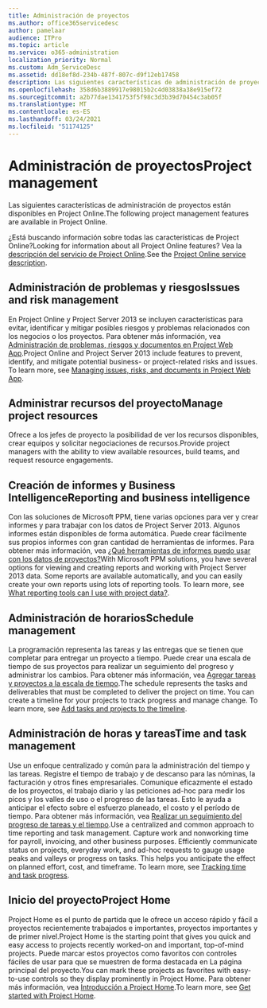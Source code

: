```yaml
---
title: Administración de proyectos
ms.author: office365servicedesc
author: pamelaar
audience: ITPro
ms.topic: article
ms.service: o365-administration
localization_priority: Normal
ms.custom: Adm_ServiceDesc
ms.assetid: dd18ef8d-234b-487f-807c-d9f12eb17458
description: Las siguientes características de administración de proyectos están disponibles en Project Online.
ms.openlocfilehash: 358d6b3889917e98015b2c4d03838a38e915ef72
ms.sourcegitcommit: a2b77dae1341753f5f98c3d3b39d70454c3ab05f
ms.translationtype: MT
ms.contentlocale: es-ES
ms.lasthandoff: 03/24/2021
ms.locfileid: "51174125"
---
```

# <a name="project-management"></a><span data-ttu-id="cfcd7-103">Administración de proyectos</span><span class="sxs-lookup"><span data-stu-id="cfcd7-103">Project management</span></span>

<span data-ttu-id="cfcd7-104">Las siguientes características de administración de proyectos están disponibles en Project Online.</span><span class="sxs-lookup"><span data-stu-id="cfcd7-104">The following project management features are available in Project Online.</span></span>
  
<span data-ttu-id="cfcd7-105">¿Está buscando información sobre todas las características de Project Online?</span><span class="sxs-lookup"><span data-stu-id="cfcd7-105">Looking for information about all Project Online features?</span></span> <span data-ttu-id="cfcd7-106">Vea la [descripción del servicio de Project Online](project-online-service-description.md).</span><span class="sxs-lookup"><span data-stu-id="cfcd7-106">See the [Project Online service description](project-online-service-description.md).</span></span>
  
## <a name="issues-and-risk-management"></a><span data-ttu-id="cfcd7-107">Administración de problemas y riesgos</span><span class="sxs-lookup"><span data-stu-id="cfcd7-107">Issues and risk management</span></span>

<span data-ttu-id="cfcd7-p102">En Project Online y Project Server 2013 se incluyen características para evitar, identificar y mitigar posibles riesgos y problemas relacionados con los negocios o los proyectos. Para obtener más información, vea [Administración de problemas, riesgos y documentos en Project Web App](/previous-versions/office/project-server-2010/hh767484(v=office.14)).</span><span class="sxs-lookup"><span data-stu-id="cfcd7-p102">Project Online and Project Server 2013 include features to prevent, identify, and mitigate potential business- or project-related risks and issues. To learn more, see [Managing issues, risks, and documents in Project Web App](/previous-versions/office/project-server-2010/hh767484(v=office.14)).</span></span>
  
## <a name="manage-project-resources"></a><span data-ttu-id="cfcd7-110">Administrar recursos del proyecto</span><span class="sxs-lookup"><span data-stu-id="cfcd7-110">Manage project resources</span></span>

<span data-ttu-id="cfcd7-111">Ofrece a los jefes de proyecto la posibilidad de ver los recursos disponibles, crear equipos y solicitar negociaciones de recursos.</span><span class="sxs-lookup"><span data-stu-id="cfcd7-111">Provide project managers with the ability to view available resources, build teams, and request resource engagements.</span></span>
  
## <a name="reporting-and-business-intelligence"></a><span data-ttu-id="cfcd7-112">Creación de informes y Business Intelligence</span><span class="sxs-lookup"><span data-stu-id="cfcd7-112">Reporting and business intelligence</span></span>

<span data-ttu-id="cfcd7-p103">Con las soluciones de Microsoft PPM, tiene varias opciones para ver y crear informes y para trabajar con los datos de Project Server 2013. Algunos informes están disponibles de forma automática. Puede crear fácilmente sus propios informes con gran cantidad de herramientas de informes. Para obtener más información, vea [¿Qué herramientas de informes puedo usar con los datos de proyectos?](/ProjectOnline/what-reporting-tools-can-i-use-with-project-data)</span><span class="sxs-lookup"><span data-stu-id="cfcd7-p103">With Microsoft PPM solutions, you have several options for viewing and creating reports and working with Project Server 2013 data. Some reports are available automatically, and you can easily create your own reports using lots of reporting tools. To learn more, see [What reporting tools can I use with project data?](/ProjectOnline/what-reporting-tools-can-i-use-with-project-data).</span></span>
  
## <a name="schedule-management"></a><span data-ttu-id="cfcd7-116">Administración de horarios</span><span class="sxs-lookup"><span data-stu-id="cfcd7-116">Schedule management</span></span>

<span data-ttu-id="cfcd7-p104">La programación representa las tareas y las entregas que se tienen que completar para entregar un proyecto a tiempo. Puede crear una escala de tiempo de sus proyectos para realizar un seguimiento del progreso y administrar los cambios. Para obtener más información, vea [Agregar tareas y proyectos a la escala de tiempo](https://go.microsoft.com/fwlink/?LinkID=402655).</span><span class="sxs-lookup"><span data-stu-id="cfcd7-p104">The schedule represents the tasks and deliverables that must be completed to deliver the project on time. You can create a timeline for your projects to track progress and manage change. To learn more, see [Add tasks and projects to the timeline](https://go.microsoft.com/fwlink/?LinkID=402655).</span></span>
  
## <a name="time-and-task-management"></a><span data-ttu-id="cfcd7-120">Administración de horas y tareas</span><span class="sxs-lookup"><span data-stu-id="cfcd7-120">Time and task management</span></span>

<span data-ttu-id="cfcd7-p105">Use un enfoque centralizado y común para la administración del tiempo y las tareas. Registre el tiempo de trabajo y de descanso para las nóminas, la facturación y otros fines empresariales. Comunique eficazmente el estado de los proyectos, el trabajo diario y las peticiones ad-hoc para medir los picos y los valles de uso o el progreso de las tareas. Esto le ayuda a anticipar el efecto sobre el esfuerzo planeado, el costo y el período de tiempo. Para obtener más información, vea [Realizar un seguimiento del progreso de tareas y el tiempo](https://go.microsoft.com/fwlink/p/?LinkId=271321).</span><span class="sxs-lookup"><span data-stu-id="cfcd7-p105">Use a centralized and common approach to time reporting and task management. Capture work and nonworking time for payroll, invoicing, and other business purposes. Efficiently communicate status on projects, everyday work, and ad-hoc requests to gauge usage peaks and valleys or progress on tasks. This helps you anticipate the effect on planned effort, cost, and timeframe. To learn more, see [Tracking time and task progress](https://go.microsoft.com/fwlink/p/?LinkId=271321).</span></span>

## <a name="project-home"></a><span data-ttu-id="cfcd7-126">Inicio del proyecto</span><span class="sxs-lookup"><span data-stu-id="cfcd7-126">Project Home</span></span>

<span data-ttu-id="cfcd7-127">Project Home es el punto de partida que le ofrece un acceso rápido y fácil a proyectos recientemente trabajados e importantes, proyectos importantes y de primer nivel.</span><span class="sxs-lookup"><span data-stu-id="cfcd7-127">Project Home is the starting point that gives you quick and easy access to projects recently worked-on and important, top-of-mind projects.</span></span> <span data-ttu-id="cfcd7-128">Puede marcar estos proyectos como favoritos con controles fáciles de usar para que se muestren de forma destacada en La página principal del proyecto.</span><span class="sxs-lookup"><span data-stu-id="cfcd7-128">You can mark these projects as favorites with easy-to-use controls so they display prominently in Project Home.</span></span> <span data-ttu-id="cfcd7-129">Para obtener más información, vea [Introducción a Project Home](https://support.office.com/article/a3b38418-35e7-4df4-8e4a-ba6a4fa0562a).</span><span class="sxs-lookup"><span data-stu-id="cfcd7-129">To learn more, see [Get started with Project Home](https://support.office.com/article/a3b38418-35e7-4df4-8e4a-ba6a4fa0562a).</span></span>